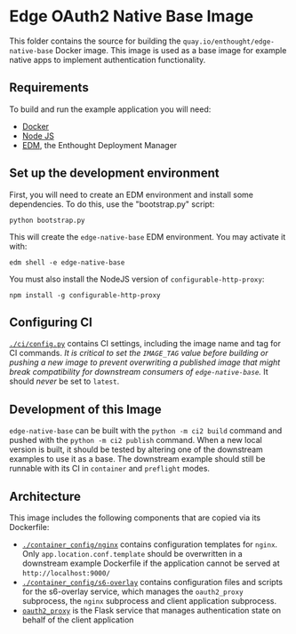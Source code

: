 # Edge OAuth2 Native Base Image 

This folder contains the source for building the `quay.io/enthought/edge-native-base` Docker
image. This image is used as a base image for example native apps to implement
authentication functionality.


## Requirements

To build and run the example application you will need:
- [Docker](https://docker.com)
- [Node JS](https://nodejs.org)
- [EDM](https://www.enthought.com/edm/), the Enthought Deployment Manager 

## Set up the development environment

First, you will need to create an EDM environment and install some dependencies.
To do this, use the "bootstrap.py" script:

```commandline
python bootstrap.py
```

This will create the `edge-native-base` EDM environment.  You may activate it with:

```commandline
edm shell -e edge-native-base
```

You must also install the NodeJS version of `configurable-http-proxy`:

```commandline
npm install -g configurable-http-proxy
```

## Configuring CI

[`./ci/config.py`](./ci/config.py) contains CI settings, including the image name
and tag for CI commands. *It is critical to set the `IMAGE_TAG` value before
building or pushing a new image to prevent overwriting a published image that
might break compatibility for downstream consumers of `edge-native-base`.* It should
*never* be set to `latest`.

## Development of this Image

`edge-native-base` can be built with the `python -m ci2 build` command and pushed
with the `python -m ci2 publish` command. When a new local version is built, it
should be tested by altering one of the downstream examples to use it as a base.
The downstream example should still be runnable with its CI in `container`
and `preflight` modes.

## Architecture

This image includes the following components that are copied via its Dockerfile:

- [`./container_config/nginx`](./container_config/nginx/) contains configuration templates
  for `nginx`. Only `app.location.conf.template` should be overwritten in a downstream
  example Dockerfile if the application cannot be served at `http://localhost:9000/`
- [`./container_config/s6-overlay`](./container_config/s6-overlay/) contains configuration
  files and scripts for the s6-overlay service, which manages the `oauth2_proxy` subprocess,
  the `nginx` subprocess and client application subprocess.
- [`oauth2_proxy`](./oauth2_proxy/) is the Flask service that manages authentication state
  on behalf of the client application